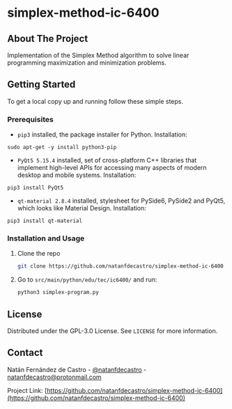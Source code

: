# simplex-method-ic-6400

<!-- ABOUT THE PROJECT -->
## About The Project

Implementation of the Simplex Method algorithm to solve linear programming maximization and minimization problems. 


<!-- GETTING STARTED -->
## Getting Started

To get a local copy up and running follow these simple steps.

### Prerequisites

* `pip3` installed, the package installer for Python. Installation:
```
sudo apt-get -y install python3-pip
```
* `PyQt5 5.15.4` installed, set of cross-platform C++ libraries that implement high-level APIs for accessing many aspects of modern desktop and mobile systems. Installation:
```
pip3 install PyQt5
```
* `qt-material 2.8.4` installed, stylesheet for PySide6, PySide2 and PyQt5, which looks like Material Design. Installation:
```
pip3 install qt-material
```

### Installation and Usage

1. Clone the repo
   ```sh
   git clone https://github.com/natanfdecastro/simplex-method-ic-6400
   ```
2. Go to `src/main/python/edu/tec/ic6400/` and run:
   ```sh
   python3 simplex-program.py
   ```

<!-- LICENSE -->
## License

Distributed under the  GPL-3.0 License. See `LICENSE` for more information.



<!-- CONTACT -->
## Contact

Natán Fernández de Castro - [@natanfdecastro](https://twitter.com/natanfdecastro) - natanfdecastro@protonmail.com

Project Link: [https://github.com/natanfdecastro/simplex-method-ic-6400](https://github.com/natanfdecastro/simplex-method-ic-6400)
